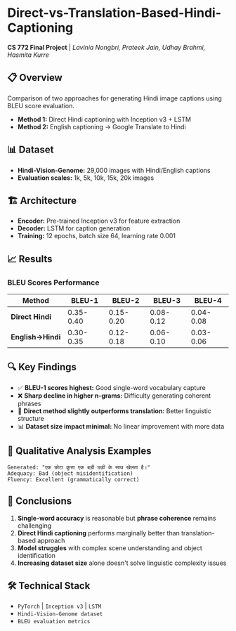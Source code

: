 # Direct-vs-Translation-Based-Hindi-Captioning

**CS 772 Final Project** | *Lavinia Nongbri, Prateek Jain, Udhay Brahmi, Hasmita Kurre*

## 📋 Overview

Comparison of two approaches for generating Hindi image captions using BLEU score evaluation.

- **Method 1:** Direct Hindi captioning with Inception v3 + LSTM
- **Method 2:** English captioning → Google Translate to Hindi

## 📊 Dataset

- **Hindi-Vision-Genome:** 29,000 images with Hindi/English captions
- **Evaluation scales:** 1k, 5k, 10k, 15k, 20k images

## 🏗️ Architecture

- **Encoder:** Pre-trained Inception v3 for feature extraction
- **Decoder:** LSTM for caption generation
- **Training:** 12 epochs, batch size 64, learning rate 0.001

## 📈 Results

### BLEU Scores Performance

| Method | BLEU-1 | BLEU-2 | BLEU-3 | BLEU-4 |
|--------|--------|--------|--------|--------|
| **Direct Hindi** | 0.35-0.40 | 0.15-0.20 | 0.08-0.12 | 0.04-0.08 |
| **English→Hindi** | 0.30-0.35 | 0.12-0.18 | 0.06-0.10 | 0.03-0.06 |

## 🔍 Key Findings

- ✅ **BLEU-1 scores highest:** Good single-word vocabulary capture
- ❌ **Sharp decline in higher n-grams:** Difficulty generating coherent phrases
- 🎯 **Direct method slightly outperforms translation:** Better linguistic structure
- 📊 **Dataset size impact minimal:** No linear improvement with more data

## 💬 Qualitative Analysis Examples

```hindi
Generated: "एक छोटा कुत्ता एक बड़ी छड़ी के साथ खेलता है।"
Adequacy: Bad (object misidentification)
Fluency: Excellent (grammatically correct)
```

## 🎯 Conclusions

1. **Single-word accuracy** is reasonable but **phrase coherence** remains challenging
2. **Direct Hindi captioning** performs marginally better than translation-based approach
3. **Model struggles** with complex scene understanding and object identification
4. **Increasing dataset size** alone doesn't solve linguistic complexity issues

## 🛠️ Technical Stack

- `PyTorch` | `Inception v3` | `LSTM`
- `Hindi-Vision-Genome dataset`
- `BLEU evaluation metrics`
